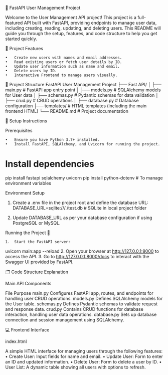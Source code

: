 📘 FastAPI User Management Project

Welcome to the User Management API project! This project is a full-featured API built with FastAPI, providing endpoints to manage user data, including creating, reading, updating, and deleting users. This README will guide you through the setup, features, and code structure to help you get started quickly.

🚀 Project Features

	•	Create new users with names and email addresses.
	•	Read existing users or fetch user details by ID.
	•	Update user information such as name and email.
	•	Delete users by ID.
	•	Interactive Frontend to manage users visually.

 📂 Project Structure
 FastAPI User Management Project
├── Fast API/
│   ├── main.py           # FastAPI app entry point
│   ├── models.py         # SQLAlchemy models for User data
│   ├── schemas.py        # Pydantic schemas for data validation
│   ├── crud.py           # CRUD operations
│   ├── database.py       # Database configuration
├── templates/            # HTML templates (including the main frontend HTML)
└── README.md             # Project documentation

🔧 Setup Instructions

Prerequisites

	•	Ensure you have Python 3.7+ installed.
	•	Install FastAPI, SQLAlchemy, and Uvicorn for running the project.
 # Install dependencies
pip install fastapi sqlalchemy uvicorn
pip install python-dotenv  # To manage environment variables

Environment Setup

  1.	Create a .env file in the project root and define the database URL:
 DATABASE_URL=sqlite:///./test.db  # SQLite in local project folder

  2.	Update DATABASE_URL as per your database configuration if using PostgreSQL or MySQL.

Running the Project 🚀

	1.	Start the FastAPI server:
 uvicorn main:app --reload
 	2.	Open your browser at http://127.0.0.1:8000 to access the API.
	3.	Go to http://127.0.0.1:8000/docs to interact with the Swagger UI provided by FastAPI.

 🗂️ Code Structure Explanation

Main API Components

File	Purpose
main.py	Configures FastAPI app, routes, and endpoints for handling user CRUD operations.
models.py	Defines SQLAlchemy models for the User table.
schemas.py	Defines Pydantic schemas to validate request and response data.
crud.py	Contains CRUD functions for database interaction, handling user data operations.
database.py	Sets up database connection and session management using SQLAlchemy.

💻 Frontend Interface

index.html

A simple HTML interface for managing users through the following features:
	•	Create User: Input fields for name and email.
	•	Update User: Form to enter an ID and updated information.
	•	Delete User: Form to delete a user by ID.
	•	User List: A dynamic table showing all users with options to refresh.
